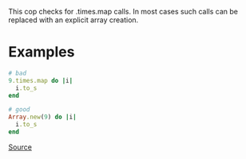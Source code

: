 
This cop checks for .times.map calls.
In most cases such calls can be replaced
with an explicit array creation.

# Examples

```ruby
# bad
9.times.map do |i|
  i.to_s
end

# good
Array.new(9) do |i|
  i.to_s
end
```

[Source](http://www.rubydoc.info/gems/rubocop/RuboCop/Cop/Performance/TimesMap)